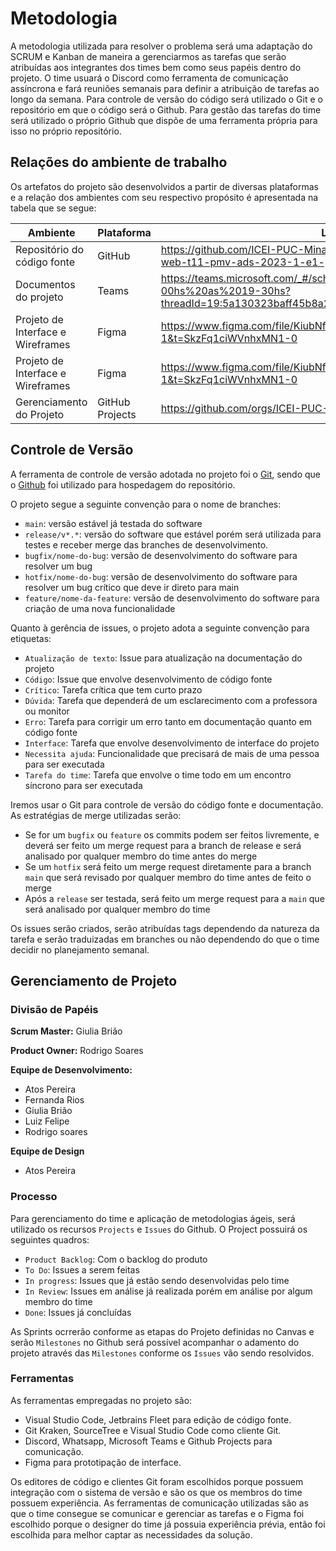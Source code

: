 
# Metodologia

A metodologia utilizada para resolver o problema será uma adaptação do SCRUM e Kanban de maneira a gerenciarmos as tarefas que serão atribuídas aos integrantes dos times bem como seus papéis dentro do projeto. O time usuará o Discord como ferramenta de comunicação assíncrona e fará reuniões semanais para definir a atribuição de tarefas ao longo da semana. Para controle de versão do código será utilizado o Git e o repositório em que o código será o Github. Para gestão das tarefas do time será utilizado o próprio Github que dispõe de uma ferramenta própria para isso no próprio repositório. 

## Relações do ambiente de trabalho

Os artefatos do projeto são desenvolvidos a partir de diversas plataformas e a relação dos ambientes com seu respectivo propósito é apresentada na tabela que se segue: 

|Ambiente     | Plataforma  |Link de acesso |
|-------|-------------------------|----|
|Repositório do código fonte| GitHub | https://github.com/ICEI-PUC-Minas-PMV-ADS/pmv-ads-2023-1-e1-proj-web-t11-pmv-ads-2023-1-e1-proj-web-t11-03  | 
|Documentos do projeto | Teams | https://teams.microsoft.com/_#/school/conversations/Grupo%203%20-%2019-00hs%20as%2019-30hs?threadId=19:5a130323baff45b8a28895216094b487@thread.tacv2&ctx=channel | 
|Projeto de Interface e  Wireframes | Figma | https://www.figma.com/file/KiubNfiGnDBtfM9WmSQKwo/PETHUB?node-id=0-1&t=SkzFq1ciWVnhxMN1-0  | 
|Projeto de Interface e  Wireframes | Figma | https://www.figma.com/file/KiubNfiGnDBtfM9WmSQKwo/PETHUB?node-id=0-1&t=SkzFq1ciWVnhxMN1-0  | 
Gerenciamento do Projeto | GitHub Projects | https://github.com/orgs/ICEI-PUC-Minas-PMV-ADS/projects/402  | 

## Controle de Versão

A ferramenta de controle de versão adotada no projeto foi o
[Git](https://git-scm.com/), sendo que o [Github](https://github.com)
foi utilizado para hospedagem do repositório.

O projeto segue a seguinte convenção para o nome de branches:

- `main`: versão estável já testada do software
- `release/v*.*`: versão do software que estável porém será utilizada para testes e receber merge das branches de desenvolvimento.
- `bugfix/nome-do-bug`: versão de desenvolvimento do software para resolver um bug
- `hotfix/nome-do-bug`: versão de desenvolvimento do software para resolver um bug crítico que deve ir direto para main
- `feature/nome-da-feature`: versão de desenvolvimento do software para criação de uma nova funcionalidade

Quanto à gerência de issues, o projeto adota a seguinte convenção para
etiquetas:

- `Atualização de texto`: Issue para atualização na documentação do projeto
- `Código`: Issue que envolve desenvolvimento de código fonte
- `Crítico`: Tarefa crítica que tem curto prazo
- `Dúvida`: Tarefa que dependerá de um esclarecimento com a professora ou monitor
- `Erro`: Tarefa para corrigir um erro tanto em documentação quanto em código fonte
- `Interface`: Tarefa que envolve desenvolvimento de interface do projeto
- `Necessita ajuda`: Funcionalidade que precisará de mais de uma pessoa para ser executada
- `Tarefa do time`: Tarefa que envolve o time todo em um encontro síncrono para ser executada

Iremos usar o Git para controle de versão do código fonte e documentação. As estratégias de merge utilizadas serão:
- Se for um `bugfix` ou `feature` os commits podem ser feitos livremente, e deverá ser feito um merge request para a branch de release e será analisado por qualquer membro do time antes do merge
- Se um `hotfix` será feito um merge request diretamente para a branch `main` que será revisado por qualquer membro do time antes de feito o merge
- Após a `release` ser testada, será feito um merge request para a `main` que será analisado por qualquer membro do time

Os issues serão criados, serão atribuídas tags dependendo da natureza da tarefa e serão traduizadas em branches ou não dependendo do que o time decidir no planejamento semanal.

## Gerenciamento de Projeto

### Divisão de Papéis

<b>Scrum Master:</b>  Giulia Brião

<b>Product Owner:</b> Rodrigo Soares

<b>Equipe de Desenvolvimento:</b>
- Atos Pereira
- Fernanda Rios
- Giulia Brião
- Luiz Felipe
- Rodrigo soares 

<b>Equipe de Design</b>
- Atos Pereira

### Processo

Para gerenciamento do time e aplicação de metodologias ágeis, será utilizado os recursos `Projects` e `Issues` do Github. O Project possuirá os seguintes quadros:
- `Product Backlog`: Com o backlog do produto 
- `To Do`: Issues a serem feitas
- `In progress`: Issues que já estão sendo desenvolvidas pelo time
- `In Review`: Issues em análise já realizada porém em análise por algum membro do time
- `Done`: Issues já concluídas

As Sprints ocrrerão conforme as etapas do Projeto definidas no Canvas e serão `Milestones` no Github será possível acompanhar o adamento do projeto através das `Milestones` conforme os `Issues` vão sendo resolvidos.

### Ferramentas

As ferramentas empregadas no projeto são:

- Visual Studio Code, Jetbrains Fleet para edição de código fonte.
- Git Kraken, SourceTree e Visual Studio Code como cliente Git.
- Discord, Whatsapp, Microsoft Teams e Github Projects para comunicação.
- Figma para prototipação de interface.

Os editores de código e clientes Git foram escolhidos porque possuem integração com o
sistema de versão e são os que os membros do time possuem experiência. As ferramentas de comunicação utilizadas são as que o time consegue se comunicar e gerenciar as tarefas e o Figma foi escolhido porque o designer do time já possuia experiência prévia, então foi escolhida para melhor captar as necessidades da solução.
